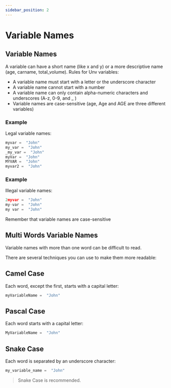 ```yaml
---
sidebar_position: 2
---
```


# Variable Names

## Variable Names

A variable can have a short name (like x and y) or a more descriptive name (age, carname, total_volume). Rules for Unv variables:

- A variable name must start with a letter or the underscore character
- A variable name cannot start with a number
- A variable name can only contain alpha-numeric characters and underscores (A-z, 0-9, and \_ )
- Variable names are case-sensitive (age, Age and AGE are three different variables)

### Example

Legal variable names:

```py
myvar =  "John"
my_var =  "John"
_my_var =  "John"
myVar =  "John"
MYVAR =  "John"
myvar2 =  "John"
```

### Example

Illegal variable names:

```py
2myvar =  "John"
my-var =  "John"
my var =  "John"
```

Remember that variable names are case-sensitive

## Multi Words Variable Names

Variable names with more than one word can be difficult to read.

There are several techniques you can use to make them more readable:

## Camel Case

Each word, except the first, starts with a capital letter:

```py
myVariableName =  "John"
```

## Pascal Case

Each word starts with a capital letter:

```py
MyVariableName =  "John"
```

## Snake Case

Each word is separated by an underscore character:

```py
my_variable_name =  "John"
```

> Snake Case is recommended.
